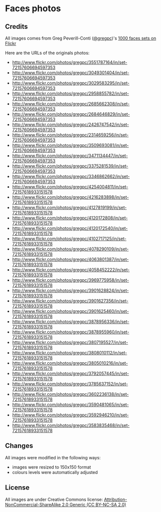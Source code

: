 # Faces photos

## Credits

All images comes from Greg Peverill-Conti ([@gregpc](https://twitter.com/gregpc))'s [1000 faces sets on Flickr](http://www.flickr.com/photos/gregpc)

Here are the URLs of the originals photos:

* http://www.flickr.com/photos/gregpc/3551787164/in/set-72157606694597353
* http://www.flickr.com/photos/gregpc/3049301404/in/set-72157606694597353
* http://www.flickr.com/photos/gregpc/3029583295/in/set-72157606694597353
* http://www.flickr.com/photos/gregpc/2958855782/in/set-72157606694597353
* http://www.flickr.com/photos/gregpc/2685662308/in/set-72157606694597353
* http://www.flickr.com/photos/gregpc/2684646829/in/set-72157606694597353
* http://www.flickr.com/photos/gregpc/2426747542/in/set-72157606694597353
* http://www.flickr.com/photos/gregpc/2314659256/in/set-72157606694597353
* http://www.flickr.com/photos/gregpc/3509693081/in/set-72157606694597353
* http://www.flickr.com/photos/gregpc/3471134447/in/set-72157606694597353
* http://www.flickr.com/photos/gregpc/3375281539/in/set-72157606694597353
* http://www.flickr.com/photos/gregpc/3346862662/in/set-72157606694597353
* http://www.flickr.com/photos/gregpc/4254004811/in/set-72157618933151578
* http://www.flickr.com/photos/gregpc/4216283898/in/set-72157618933151578
* http://www.flickr.com/photos/gregpc/4127819199/in/set-72157618933151578
* http://www.flickr.com/photos/gregpc/4120172808/in/set-72157618933151578
* http://www.flickr.com/photos/gregpc/4120172540/in/set-72157618933151578
* http://www.flickr.com/photos/gregpc/4102717125/in/set-72157618933151578
* http://www.flickr.com/photos/gregpc/4078290109/in/set-72157618933151578
* http://www.flickr.com/photos/gregpc/4063801387/in/set-72157618933151578
* http://www.flickr.com/photos/gregpc/4058452222/in/set-72157618933151578
* http://www.flickr.com/photos/gregpc/3969775958/in/set-72157618933151578
* http://www.flickr.com/photos/gregpc/3901628824/in/set-72157618933151578
* http://www.flickr.com/photos/gregpc/3901627356/in/set-72157618933151578
* http://www.flickr.com/photos/gregpc/3901625460/in/set-72157618933151578
* http://www.flickr.com/photos/gregpc/3878956336/in/set-72157618933151578
* http://www.flickr.com/photos/gregpc/3878955960/in/set-72157618933151578
* http://www.flickr.com/photos/gregpc/3807195527/in/set-72157618933151578
* http://www.flickr.com/photos/gregpc/3808010112/in/set-72157618933151578
* http://www.flickr.com/photos/gregpc/3805010216/in/set-72157618933151578
* http://www.flickr.com/photos/gregpc/3792057445/in/set-72157618933151578
* http://www.flickr.com/photos/gregpc/3785637152/in/set-72157618933151578
* http://www.flickr.com/photos/gregpc/3602236138/in/set-72157618933151578
* http://www.flickr.com/photos/gregpc/3590481065/in/set-72157618933151578
* http://www.flickr.com/photos/gregpc/3592946210/in/set-72157618933151578
* http://www.flickr.com/photos/gregpc/3583835468/in/set-72157618933151578

## Changes 

All images were modified in the following ways:

* images were resized to 150x150 format
* colours levels were automatically adjusted

## License

All images are under Creative Commons license: [Attribution-NonCommercial-ShareAlike 2.0 Generic (CC BY-NC-SA 2.0)](http://creativecommons.org/licenses/by-nc-sa/2.0/deed.en)
